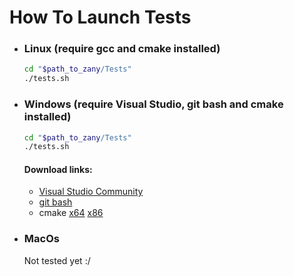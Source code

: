 # How To Launch Tests

- ### Linux (require gcc and cmake installed)
	``` bash
	cd "$path_to_zany/Tests"
	./tests.sh
	```
- ### Windows (require Visual Studio, git bash and cmake installed)
	``` bash
	cd "$path_to_zany/Tests"
	./tests.sh
	```
	#### Download links:
	- [Visual Studio Community](https://visualstudio.microsoft.com/fr/vs/community/)
	- [git bash](https://gitforwindows.org/)
	- cmake [x64](https://github.com/Kitware/CMake/releases/download/v3.13.3/cmake-3.13.3-win64-x64.msi) [x86](https://github.com/Kitware/CMake/releases/download/v3.13.3/cmake-3.13.3-win32-x86.msi)
- ### MacOs
	Not tested yet :/